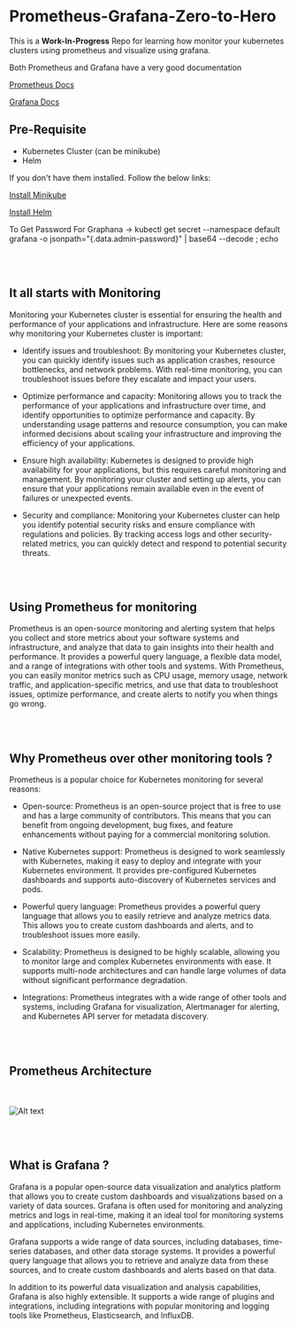 # Prometheus-Grafana-Zero-to-Hero

This is a **Work-In-Progress** Repo for learning how monitor your kubernetes clusters using prometheus and visualize using grafana.

Both Prometheus and Grafana have a very good documentation 

[Prometheus Docs]("https://prometheus.io/docs/introduction/overview/")

[Grafana Docs]("https://grafana.com/docs/grafana/latest/")

## Pre-Requisite

- Kubernetes Cluster (can be minikube)
- Helm 

If you don't have them installed. Follow the below links:

[Install Minikube]("https://minikube.sigs.k8s.io/docs/start/")

[Install Helm]("https://helm.sh/docs/intro/install/")

To Get Password For Graphana
-> kubectl get secret --namespace default grafana -o jsonpath="{.data.admin-password}" | base64 --decode ; echo

<br></br>

## It all starts with Monitoring 

Monitoring your Kubernetes cluster is essential for ensuring the health and performance of your applications and infrastructure. Here are some reasons why monitoring your Kubernetes cluster is important:

- Identify issues and troubleshoot: By monitoring your Kubernetes cluster, you can quickly identify issues such as application crashes, resource bottlenecks, and network problems. With real-time monitoring, you can troubleshoot issues before they escalate and impact your users.

- Optimize performance and capacity: Monitoring allows you to track the performance of your applications and infrastructure over time, and identify opportunities to optimize performance and capacity. By understanding usage patterns and resource consumption, you can make informed decisions about scaling your infrastructure and improving the efficiency of your applications.

- Ensure high availability: Kubernetes is designed to provide high availability for your applications, but this requires careful monitoring and management. By monitoring your cluster and setting up alerts, you can ensure that your applications remain available even in the event of failures or unexpected events.

- Security and compliance: Monitoring your Kubernetes cluster can help you identify potential security risks and ensure compliance with regulations and policies. By tracking access logs and other security-related metrics, you can quickly detect and respond to potential security threats.

<br></br>

## Using Prometheus for monitoring

Prometheus is an open-source monitoring and alerting system that helps you collect and store metrics about your software systems and infrastructure, and analyze that data to gain insights into their health and performance. It provides a powerful query language, a flexible data model, and a range of integrations with other tools and systems. With Prometheus, you can easily monitor metrics such as CPU usage, memory usage, network traffic, and application-specific metrics, and use that data to troubleshoot issues, optimize performance, and create alerts to notify you when things go wrong.

<br></br>

## Why Prometheus over other monitoring tools ?

Prometheus is a popular choice for Kubernetes monitoring for several reasons:

- Open-source: Prometheus is an open-source project that is free to use and has a large community of contributors. This means that you can benefit from ongoing development, bug fixes, and feature enhancements without paying for a commercial monitoring solution.

- Native Kubernetes support: Prometheus is designed to work seamlessly with Kubernetes, making it easy to deploy and integrate with your Kubernetes environment. It provides pre-configured Kubernetes dashboards and supports auto-discovery of Kubernetes services and pods.

- Powerful query language: Prometheus provides a powerful query language that allows you to easily retrieve and analyze metrics data. This allows you to create custom dashboards and alerts, and to troubleshoot issues more easily.

- Scalability: Prometheus is designed to be highly scalable, allowing you to monitor large and complex Kubernetes environments with ease. It supports multi-node architectures and can handle large volumes of data without significant performance degradation.

- Integrations: Prometheus integrates with a wide range of other tools and systems, including Grafana for visualization, Alertmanager for alerting, and Kubernetes API server for metadata discovery.

<br></br>

## Prometheus Architecture

<br></br>
![Alt text](https://prometheus.io/assets/architecture.png)

<br></br>

## What is Grafana ?

Grafana is a popular open-source data visualization and analytics platform that allows you to create custom dashboards and visualizations based on a variety of data sources. Grafana is often used for monitoring and analyzing metrics and logs in real-time, making it an ideal tool for monitoring systems and applications, including Kubernetes environments.

Grafana supports a wide range of data sources, including databases, time-series databases, and other data storage systems. It provides a powerful query language that allows you to retrieve and analyze data from these sources, and to create custom dashboards and alerts based on that data.

In addition to its powerful data visualization and analysis capabilities, Grafana is also highly extensible. It supports a wide range of plugins and integrations, including integrations with popular monitoring and logging tools like Prometheus, Elasticsearch, and InfluxDB.

